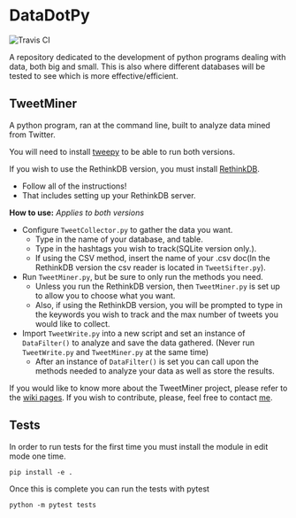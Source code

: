 # DataDotPy
![Travis CI](https://travis-ci.org/jamalhansen/DataDotPy.svg?branch=master)

A repository dedicated to the development of python programs dealing with data, both big and small.
This is also where different databases will be tested to see which is more effective/efficient.

## TweetMiner
A python program, ran at the command line, built to analyze data mined from Twitter.

You will need to install [tweepy](https://github.com/tweepy/tweepy) to be able to run both versions.

If you wish to use the RethinkDB version, you must install [RethinkDB](http://rethinkdb.com/).
  * Follow all of the instructions!
  * That includes setting up your RethinkDB server.

**How to use:**
_Applies to both versions_
* Configure `TweetCollector.py` to gather the data you want.
  * Type in the name of your database, and table.
  * Type in the hashtags you wish to track(SQLite version only.).
  * If using the CSV method, insert the name of your .csv doc(In the RethinkDB version the csv reader is located in `TweetSifter.py`).
* Run `TweetMiner.py`, but be sure to only run the methods you need.
  * Unless you run the RethinkDB version, then `TweetMiner.py` is set up to allow you to choose what you want.
  * Also, if using the RethinkDB version, you will be prompted to type in the keywords you wish to track and the max number of tweets you would like to collect.
* Import `TweetWrite.py` into a new script and set an instance of `DataFilter()` to analyze and save the data gathered. (Never run `TweetWrite.py` and `TweetMiner.py` at the same time)
  * After an instance of `DataFilter()` is set you can call upon the methods needed to analyze your data as well as store the results.

If you would like to know more about the TweetMiner project, please refer to the [wiki pages](https://github.com/jcode89/DataDotPy/wiki). If you wish to contribute, please, feel free to contact [me](https://github.com/jcode89/DataDotPy/blob/master/CONTACT.md).

## Tests

In order to run tests for the first time you must install the module in edit mode one time.

```
pip install -e .
```

Once this is complete you can run the tests with pytest

```
python -m pytest tests
```
